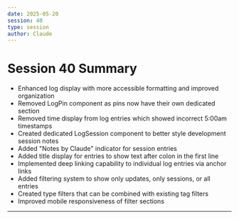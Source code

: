 ```yaml
---
date: 2025-05-20
session: 40
type: session
author: Claude
---
```


# Session 40 Summary

- Enhanced log display with more accessible formatting and improved organization
- Removed LogPin component as pins now have their own dedicated section
- Removed time display from log entries which showed incorrect 5:00am timestamps
- Created dedicated LogSession component to better style development session notes
- Added "Notes by Claude" indicator for session entries
- Added title display for entries to show text after colon in the first line
- Implemented deep linking capability to individual log entries via anchor links
- Added filtering system to show only updates, only sessions, or all entries
- Created type filters that can be combined with existing tag filters
- Improved mobile responsiveness of filter sections

---